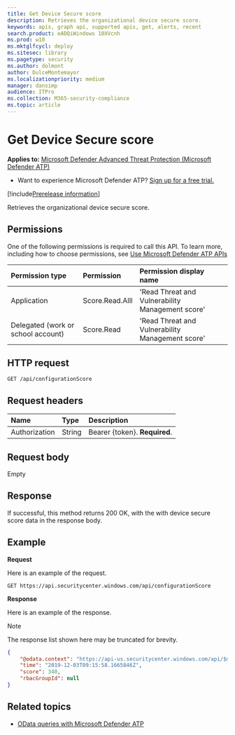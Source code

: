 ```yaml
---
title: Get Device Secure score
description: Retrieves the organizational device secure score.
keywords: apis, graph api, supported apis, get, alerts, recent
search.product: eADQiWindows 10XVcnh
ms.prod: w10
ms.mktglfcycl: deploy
ms.sitesec: library
ms.pagetype: security
ms.author: dolmont
author: DulceMontemayor
ms.localizationpriority: medium
manager: dansimp
audience: ITPro
ms.collection: M365-security-compliance 
ms.topic: article
---
```


# Get Device Secure score

**Applies to:** [Microsoft Defender Advanced Threat Protection (Microsoft Defender ATP)](https://go.microsoft.com/fwlink/p/?linkid=2069559)

- Want to experience Microsoft Defender ATP? [Sign up for a free trial.](https://www.microsoft.com/microsoft-365/windows/microsoft-defender-atp?ocid=docs-wdatp-exposedapis-abovefoldlink) 

[!include[Prerelease information](../../includes/prerelease.md)]

Retrieves the organizational device secure score.

## Permissions
One of the following permissions is required to call this API. To learn more, including how to choose permissions, see [Use Microsoft Defender ATP APIs](apis-intro.md)

Permission type |	Permission	|	Permission display name
:---|:---|:---
Application |	Score.Read.Alll |	'Read Threat and Vulnerability Management score'
Delegated (work or school account) | Score.Read | 'Read Threat and Vulnerability Management score'

## HTTP request
```
GET /api/configurationScore
```

## Request headers

Name | Type | Description
:---|:---|:---
Authorization | String | Bearer {token}. **Required**.


## Request body
Empty

## Response
If successful, this method returns 200 OK, with the with device secure score data in the response body.


## Example

**Request**

Here is an example of the request.

```
GET https://api.securitycenter.windows.com/api/configurationScore
```

**Response**

Here is an example of the response.

>[!NOTE]
>The response list shown here may be truncated for brevity. 


```json
{
    "@odata.context": "https://api-us.securitycenter.windows.com/api/$metadata#ConfigurationScore/$entity",
    "time": "2019-12-03T09:15:58.1665846Z",
    "score": 340,
    "rbacGroupId": null
}
```

## Related topics
- [OData queries with Microsoft Defender ATP](exposed-apis-odata-samples.md)
